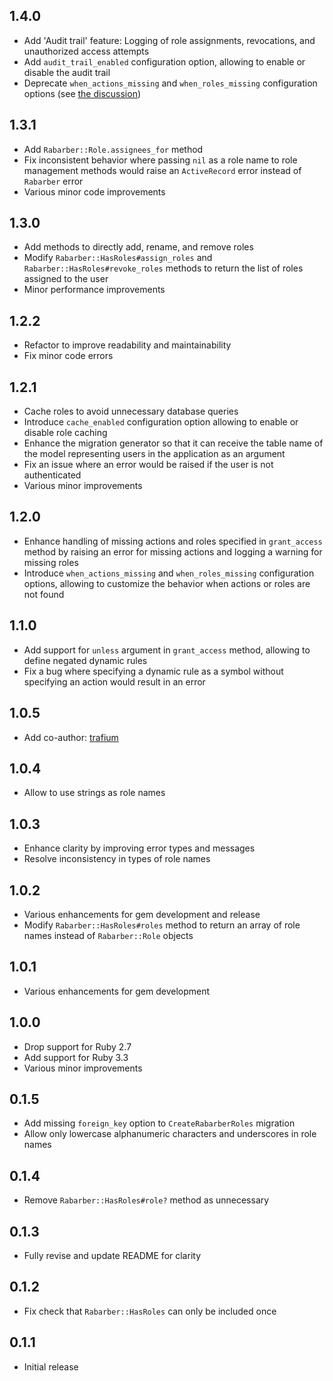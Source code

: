 ## 1.4.0

- Add 'Audit trail' feature: Logging of role assignments, revocations, and unauthorized access attempts
- Add `audit_trail_enabled` configuration option, allowing to enable or disable the audit trail
- Deprecate `when_actions_missing` and `when_roles_missing` configuration options (see [the discussion](https://github.com/enjaku4/rabarber/discussions/48))

## 1.3.1

- Add `Rabarber::Role.assignees_for` method
- Fix inconsistent behavior where passing `nil` as a role name to role management methods would raise an `ActiveRecord` error instead of `Rabarber` error
- Various minor code improvements

## 1.3.0

- Add methods to directly add, rename, and remove roles
- Modify `Rabarber::HasRoles#assign_roles` and `Rabarber::HasRoles#revoke_roles` methods to return the list of roles assigned to the user
- Minor performance improvements

## 1.2.2

- Refactor to improve readability and maintainability
- Fix minor code errors

## 1.2.1

- Cache roles to avoid unnecessary database queries
- Introduce `cache_enabled` configuration option allowing to enable or disable role caching
- Enhance the migration generator so that it can receive the table name of the model representing users in the application as an argument
- Fix an issue where an error would be raised if the user is not authenticated
- Various minor improvements

## 1.2.0

- Enhance handling of missing actions and roles specified in `grant_access` method by raising an error for missing actions and logging a warning for missing roles
- Introduce `when_actions_missing` and `when_roles_missing` configuration options, allowing to customize the behavior when actions or roles are not found

## 1.1.0

- Add support for `unless` argument in `grant_access` method, allowing to define negated dynamic rules
- Fix a bug where specifying a dynamic rule as a symbol without specifying an action would result in an error

## 1.0.5

- Add co-author: [trafium](https://github.com/trafium)

## 1.0.4

- Allow to use strings as role names

## 1.0.3

- Enhance clarity by improving error types and messages
- Resolve inconsistency in types of role names

## 1.0.2

- Various enhancements for gem development and release
- Modify `Rabarber::HasRoles#roles` method to return an array of role names instead of `Rabarber::Role` objects

## 1.0.1

- Various enhancements for gem development

## 1.0.0

- Drop support for Ruby 2.7
- Add support for Ruby 3.3
- Various minor improvements

## 0.1.5

- Add missing `foreign_key` option to `CreateRabarberRoles` migration
- Allow only lowercase alphanumeric characters and underscores in role names

## 0.1.4

- Remove `Rabarber::HasRoles#role?` method as unnecessary

## 0.1.3

- Fully revise and update README for clarity

## 0.1.2

- Fix check that `Rabarber::HasRoles` can only be included once

## 0.1.1

- Initial release

